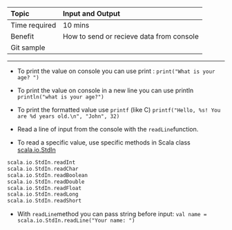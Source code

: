 | Topic | Input and Output |
| :--- | :--- |
| Time required | 10 mins |
| Benefit | How to send or recieve data from console |
| Git sample |  |

---

* To print the value on console you can use print : `print("What is your age? ")`

* To print the value on console in a new line you can use println  `println("what is your age?")`

* To print the formatted value use `printf` \(like C\) `printf("Hello, %s! You are %d years old.\n", "John", 32)`

* Read a line of input from the console with the `readLine`function.

* To read a specific value, use specific methods in Scala class [scala.io.StdIn](http://www.scala-lang.org/api/current/scala/io/StdIn$.html)

```scala
scala.io.StdIn.readInt
scala.io.StdIn.readChar
scala.io.StdIn.readBoolean
scala.io.StdIn.readDouble
scala.io.StdIn.readFloat
scala.io.StdIn.readLong
scala.io.StdIn.readShort
```

* With `readLine`method you can pass string before input: `val name = scala.io.StdIn.readLine("Your name: ")`



